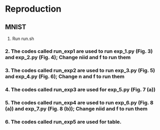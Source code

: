 # Reproduction

## MNIST 

1. Run run.sh
### 2. The codes called run_exp1 are used to run exp_1.py (Fig. 3) and exp_2.py (Fig. 4); Change niid and f to run them

### 3. The codes called run_exp2 are used to run exp_3.py (Fig. 5) and exp_4.py (Fig. 6); Change n and f to run them

### 4. The codes called run_exp3 are used for exp_5.py (Fig. 7 (a)) 

### 5. The codes called run_exp4 are used to run exp_6.py (Fig. 8 (a)) and exp_7.py (Fig. 8 (b)); Change niid and f to run them

### 6. The codes called run_exp5 are used for table.
